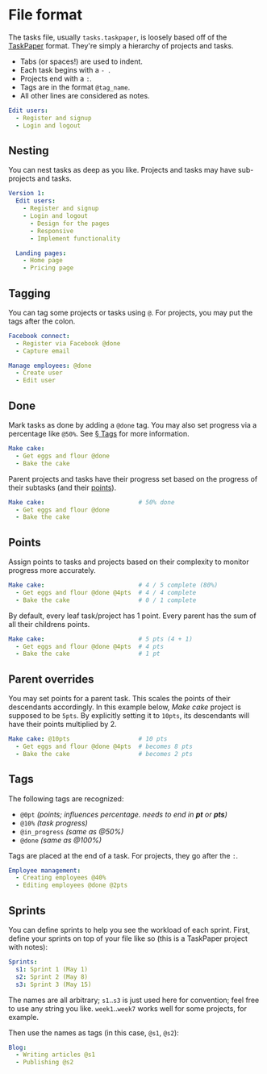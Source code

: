 File format
===========

The tasks file, usually `tasks.taskpaper`, is loosely based off of the [TaskPaper] format. They're simply a hierarchy of projects and tasks.

- Tabs (or spaces!) are used to indent.
- Each task begins with a `- `.
- Projects end with a `:`.
- Tags are in the format `@tag_name`.
- All other lines are considered as notes.

``` yaml
Edit users:
  - Register and signup
  - Login and logout
```

Nesting
-------

You can nest tasks as deep as you like. Projects and tasks may have sub-projects and tasks.

``` yaml
Version 1:
  Edit users:
    - Register and signup
    - Login and logout
      - Design for the pages
      - Responsive
      - Implement functionality

  Landing pages:
    - Home page
    - Pricing page
```

Tagging
-------

You can tag some projects or tasks using `@`. For projects, you may put the tags after the colon.

``` yaml
Facebook connect:
  - Register via Facebook @done
  - Capture email

Manage employees: @done
  - Create user
  - Edit user
```

Done
----

Mark tasks as done by adding a `@done` tag. 
You may also set progress via a percentage like `@50%`. See [§ Tags](#tags) for more information.

``` yaml
Make cake:
  - Get eggs and flour @done
  - Bake the cake
```

Parent projects and tasks have their progress set based on the progress of their subtasks (and their [points](#points)).

``` yaml
Make cake:                          # 50% done
  - Get eggs and flour @done
  - Bake the cake
```

Points
------

Assign points to tasks and projects based on their complexity to monitor progress more accurately.

``` yaml
Make cake:                          # 4 / 5 complete (80%)
  - Get eggs and flour @done @4pts  # 4 / 4 complete
  - Bake the cake                   # 0 / 1 complete
```

By default, every leaf task/project has 1 point. Every parent has the sum of all their childrens points.

``` yaml
Make cake:                          # 5 pts (4 + 1)
  - Get eggs and flour @done @4pts  # 4 pts
  - Bake the cake                   # 1 pt
```

Parent overrides
----------------

You may set points for a parent task. This scales the points of their descendants accordingly. In this example below, *Make cake* project is supposed to be `5pts`. By explicitly setting it to `10pts`, its descendants will have their points multiplied by 2.

``` yaml
Make cake: @10pts                   # 10 pts
  - Get eggs and flour @done @4pts  # becomes 8 pts
  - Bake the cake                   # becomes 2 pts
```

Tags
----

The following tags are recognized:

 - `@0pt` *(points; influences percentage. needs to end in __pt__ or __pts__)*
 - `@10%` *(task progress)*
 - `@in_progress` *(same as @50%)*
 - `@done` *(same as @100%)*

Tags are placed at the end of a task. For projects, they go after the `:`.

``` yaml
Employee management:
  - Creating employees @40%
  - Editing employees @done @2pts
```

Sprints
-------

You can define sprints to help you see the workload of each sprint. First, 
define your sprints on top of your file like so (this is a TaskPaper project 
with notes):

``` yaml
Sprints:
  s1: Sprint 1 (May 1)
  s2: Sprint 2 (May 8)
  s3: Sprint 3 (May 15)
```

The names are all arbitrary; `s1`..`s3` is just used here for convention; feel
free to use any string you like. `week1`..`week7` works well for some
projects, for example.

Then use the names as tags (in this case, `@s1`, `@s2`):

``` yaml
Blog:
  - Writing articles @s1
  - Publishing @s2
```

[TaskPaper]: http://www.hogbaysoftware.com/products/taskpaper
